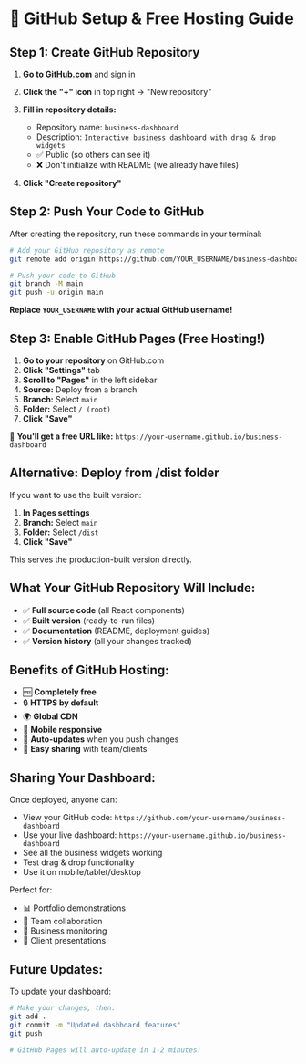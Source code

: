 # 🚀 GitHub Setup & Free Hosting Guide

## Step 1: Create GitHub Repository

1. **Go to [GitHub.com](https://github.com)** and sign in
2. **Click the "+" icon** in top right → "New repository"
3. **Fill in repository details:**
   - Repository name: `business-dashboard`
   - Description: `Interactive business dashboard with drag & drop widgets`
   - ✅ Public (so others can see it)
   - ❌ Don't initialize with README (we already have files)

4. **Click "Create repository"**

## Step 2: Push Your Code to GitHub

After creating the repository, run these commands in your terminal:

```bash
# Add your GitHub repository as remote
git remote add origin https://github.com/YOUR_USERNAME/business-dashboard.git

# Push your code to GitHub
git branch -M main
git push -u origin main
```

**Replace `YOUR_USERNAME` with your actual GitHub username!**

## Step 3: Enable GitHub Pages (Free Hosting!)

1. **Go to your repository** on GitHub.com
2. **Click "Settings"** tab
3. **Scroll to "Pages"** in the left sidebar
4. **Source:** Deploy from a branch
5. **Branch:** Select `main`
6. **Folder:** Select `/ (root)`
7. **Click "Save"**

🎉 **You'll get a free URL like:** `https://your-username.github.io/business-dashboard`

## Alternative: Deploy from /dist folder

If you want to use the built version:

1. **In Pages settings**
2. **Branch:** Select `main`
3. **Folder:** Select `/dist`
4. **Click "Save"**

This serves the production-built version directly.

## What Your GitHub Repository Will Include:

- ✅ **Full source code** (all React components)
- ✅ **Built version** (ready-to-run files)
- ✅ **Documentation** (README, deployment guides)
- ✅ **Version history** (all your changes tracked)

## Benefits of GitHub Hosting:

- 🆓 **Completely free**
- 🔒 **HTTPS by default**
- 🌍 **Global CDN**
- 📱 **Mobile responsive**
- 🔄 **Auto-updates** when you push changes
- 👥 **Easy sharing** with team/clients

## Sharing Your Dashboard:

Once deployed, anyone can:
- View your GitHub code: `https://github.com/your-username/business-dashboard`
- Use your live dashboard: `https://your-username.github.io/business-dashboard`
- See all the business widgets working
- Test drag & drop functionality
- Use it on mobile/tablet/desktop

Perfect for:
- 📊 Portfolio demonstrations
- 👥 Team collaboration
- 📱 Business monitoring
- 🎯 Client presentations

## Future Updates:

To update your dashboard:
```bash
# Make your changes, then:
git add .
git commit -m "Updated dashboard features"
git push

# GitHub Pages will auto-update in 1-2 minutes!
```
